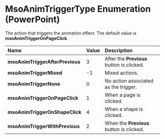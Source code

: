 
# MsoAnimTriggerType Enumeration (PowerPoint)

The action that triggers the animation effect. The default value is  **msoAnimTriggerOnPageClick**.



|**Name**|**Value**|**Description**|
|:-----|:-----|:-----|
| **msoAnimTriggerAfterPrevious**|3|After the  **Previous** button is clicked.|
| **msoAnimTriggerMixed**|-1|Mixed actions.|
| **msoAnimTriggerNone**|0|No action associated as the trigger.|
| **msoAnimTriggerOnPageClick**|1|When a page is clicked.|
| **msoAnimTriggerOnShapeClick**|4|When a shape is clicked.|
| **msoAnimTriggerWithPrevious**|2|When the  **Previous** button is clicked.|
